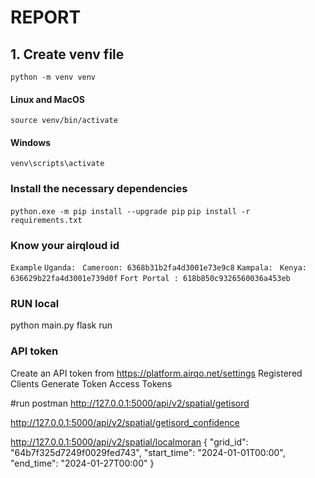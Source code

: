 # REPORT
## 1. Create venv file
```python -m venv venv```
#### Linux and MacOS
```source venv/bin/activate```
#### Windows
```venv\scripts\activate```

### Install the necessary dependencies
```python.exe -m pip install --upgrade pip```
```pip install -r requirements.txt```

### Know your airqloud id
```Example```
```Uganda: ```
```Cameroon: 6368b31b2fa4d3001e73e9c8```
```Kampala: ```
```Kenya: 636629b22fa4d3001e739d0f```
```Fort Portal : 618b850c9326560036a453eb```

### RUN local 
python main.py 
flask run
### API token 
Create an API token from https://platform.airqo.net/settings
    Registered Clients
        Generate Token
    Access Tokens

#run     postman
http://127.0.0.1:5000/api/v2/spatial/getisord

http://127.0.0.1:5000/api/v2/spatial/getisord_confidence

http://127.0.0.1:5000/api/v2/spatial/localmoran
{
    "grid_id": "64b7f325d7249f0029fed743",
    "start_time": "2024-01-01T00:00",
    "end_time": "2024-01-27T00:00"
}